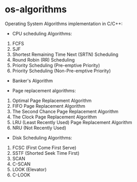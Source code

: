 # os-algorithms

Operating System Algorithms implementation in C/C++:

- CPU scheduling Algorithms:
1. FCFS
2. SJF
3. Shortest Remaining Time Next (SRTN) Scheduling
4. Round Robin (RR) Scheduling 
5. Priority Scheduling (Pre-emptive Priority)
6. Priority Scheduling (Non-Pre-emptive Priority)

- Banker's Algorithm

- Page replacement algorithms:
1. Optimal Page Replacement Algorithm
2. FIFO Page Replacement Algorithm
3. The Second Chance Page Replacement Algorithm
4. The Clock Page Replacement Algorithm
5. LRU (Least Recently Used) Page Replacement Algorithm
6. NRU (Not Recently Used)

- Disk Scheduling Algorithms:
1. FCSC (First Come First Serve)
2. SSTF (Shorted Seek Time First)
3. SCAN
4. C-SCAN
5. LOOK (Elevator)
6. C-LOOK
